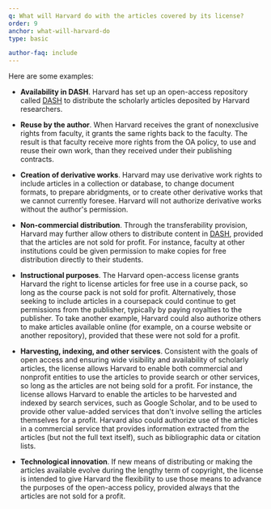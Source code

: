 ```yaml
---
q: What will Harvard do with the articles covered by its license?
order: 9
anchor: what-will-harvard-do
type: basic

author-faq: include
---
```

Here are some examples:

- __Availability in DASH__. Harvard has set up an open-access repository called [DASH](https://dash.harvard.edu/) to distribute the scholarly articles deposited by Harvard researchers.

- __Reuse by the author__. When Harvard receives the grant of nonexclusive rights from faculty, it grants the same rights back to the faculty. The result is that faculty receive more rights from the OA policy, to use and reuse their own work, than they received under their publishing contracts.

- __Creation of derivative works__. Harvard may use derivative work rights to include articles in a collection or database, to change document formats, to prepare abridgments, or to create other derivative works that we cannot currently foresee. Harvard will not authorize derivative works without the author's permission. 

- __Non-commercial distribution__. Through the transferability provision, Harvard may further allow others to distribute content in [DASH](https://dash.harvard.edu/), provided that the articles are not sold for profit. For instance, faculty at other institutions could be given permission to make copies for free distribution directly to their students.

- __Instructional purposes__. The Harvard open-access license grants Harvard the right to license articles for free use in a course pack, so long as the course pack is not sold for profit. Alternatively, those seeking to include articles in a coursepack could continue to get permissions from the publisher, typically by paying royalties to the publisher. To take another example, Harvard could also authorize others to make articles available online (for example, on a course website or another repository), provided that these were not sold for a profit.

- __Harvesting, indexing, and other services__. Consistent with the goals of open access and ensuring wide visibility and availability of scholarly articles, the license allows Harvard to enable both commercial and nonprofit entities to use the articles to provide search or other services, so long as the articles are not being sold for a profit. For instance, the license allows Harvard to enable the articles to be harvested and indexed by search services, such as Google Scholar, and to be used to provide other value-added services that don't involve selling the articles themselves for a profit. Harvard also could authorize use of the articles in a commercial service that provides information extracted from the articles (but not the full text itself), such as bibliographic data or citation lists.

- __Technological innovation__. If new means of distributing or making the articles available evolve during the lengthy term of copyright, the license is intended to give Harvard the flexibility to use those means to advance the purposes of the open-access policy, provided always that the articles are not sold for a profit.
